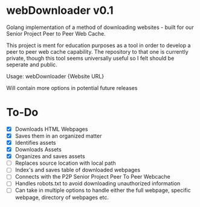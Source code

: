 # webDownloader v0.1
Golang implementation of a method of downloading websites - built for our Senior Project Peer to Peer Web Cache.

This project is ment for education purposes as a tool in order to develop a peer to peer web cache capability. The repository to that one is currently private, though this tool seems universally useful so I felt should be seperate and public.

Usage: webDownloader {Website URL}

Will contain more options in potential future releases

# To-Do
- [x] Downloads HTML Webpages
- [x] Saves them in an organized matter
- [x] Identifies assets
- [X] Downloads Assets
- [X] Organizes and saves assets
- [ ] Replaces source location with local path
- [ ] Index's and saves table of downloaded webpages
- [ ] Connects with the P2P Senior Project Peer To Peer Webcache
- [ ] Handles robots.txt to avoid downloading unauthorized information
- [ ] Can take in multiple options to handle either the full webpage, specific webpage, directory of webpages etc.
